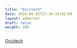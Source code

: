 ```yaml
---
title: "Occitech"
date: 2018-06-02T17:34:31+02:00
layout: adherent
draft: false
weight: 300
---
```


[Occitech](https://www.occitech.fr/)